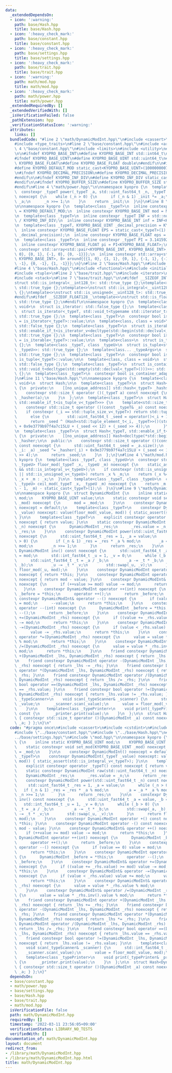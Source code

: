 ```yaml
---
data:
  _extendedDependsOn:
  - icon: ':warning:'
    path: base/Hash.hpp
    title: base/Hash.hpp
  - icon: ':heavy_check_mark:'
    path: base/constant.hpp
    title: base/constant.hpp
  - icon: ':heavy_check_mark:'
    path: base/settings.hpp
    title: base/settings.hpp
  - icon: ':heavy_check_mark:'
    path: base/trait.hpp
    title: base/trait.hpp
  - icon: ':warning:'
    path: math/mod.hpp
    title: math/mod.hpp
  - icon: ':heavy_check_mark:'
    path: math/power.hpp
    title: math/power.hpp
  _extendedRequiredBy: []
  _extendedVerifiedWith: []
  _isVerificationFailed: false
  _pathExtension: hpp
  _verificationStatusIcon: ':warning:'
  attributes:
    links: []
  bundledCode: "#line 2 \"math/DynamicModInt.hpp\"\n#include <cassert>\n#include <cstdint>\n\
    #include <type_traits>\n#line 2 \"base/constant.hpp\"\n#include <array>\n#line\
    \ 4 \"base/constant.hpp\"\n#include <limits>\n#include <utility>\n#line 3 \"base/settings.hpp\"\
    \n\n#ifndef KYOPRO_BASE_INT\n#define KYOPRO_BASE_INT std::int64_t\n#endif\n\n\
    #ifndef KYOPRO_BASE_UINT\n#define KYOPRO_BASE_UINT std::uint64_t\n#endif\n\n#ifndef\
    \ KYOPRO_BASE_FLOAT\n#define KYOPRO_BASE_FLOAT double\n#endif\n\n#ifndef KYOPRO_DEFAULT_MOD\n\
    #define KYOPRO_DEFAULT_MOD static_cast<KYOPRO_BASE_UINT>(1000000007)\n#endif\n\
    \n#ifndef KYOPRO_DECIMAL_PRECISION\n#define KYOPRO_DECIMAL_PRECISION static_cast<KYOPRO_BASE_UINT>(12)\n\
    #endif\n\n#ifndef KYOPRO_INF_DIV\n#define KYOPRO_INF_DIV static_cast<KYOPRO_BASE_UINT>(3)\n\
    #endif\n\n#ifndef KYOPRO_BUFFER_SIZE\n#define KYOPRO_BUFFER_SIZE static_cast<KYOPRO_BASE_UINT>(2048)\n\
    #endif\n#line 4 \"math/power.hpp\"\n\nnamespace kyopro {\n  template<class _typeT>\n\
    \  constexpr _typeT power(_typeT _a, std::uint_fast64_t _n, _typeT _init = 1)\
    \ noexcept {\n    while (_n > 0) {\n      if (_n & 1) _init *= _a;\n      _a *=\
    \ _a;\n      _n >>= 1;\n    }\n    return _init;\n  }\n}\n#line 8 \"base/constant.hpp\"\
    \n\nnamespace kyopro {\n  template<class _typeT>\n  inline constexpr _typeT MOD\
    \ = KYOPRO_DEFAULT_MOD;\n  inline constexpr KYOPRO_BASE_INT mod = MOD<KYOPRO_BASE_INT>;\n\
    \n  template<class _typeT>\n  inline constexpr _typeT INF = std::numeric_limits<_typeT>::max()\
    \ / KYOPRO_INF_DIV;\n  inline constexpr KYOPRO_BASE_INT inf = INF<KYOPRO_BASE_INT>;\n\
    \n  template<class _typeT, KYOPRO_BASE_UINT _decimal_precision = KYOPRO_DECIMAL_PRECISION>\n\
    \  inline constexpr KYOPRO_BASE_FLOAT EPS = static_cast<_typeT>(1) / power(static_cast<std::uint_fast64_t>(10),\
    \ _decimal_precision);\n  inline constexpr KYOPRO_BASE_FLOAT eps = EPS<KYOPRO_BASE_FLOAT>;\n\
    \n  template<class _typeT>\n  inline constexpr _typeT PI = 3.14159265358979323846;\n\
    \  inline constexpr KYOPRO_BASE_FLOAT pi = PI<KYOPRO_BASE_FLOAT>;\n\n  inline\
    \ constexpr std::array<std::pair<KYOPRO_BASE_INT, KYOPRO_BASE_INT>, 4> beside{{{1,\
    \ 0}, {0, 1}, {-1, 0}, {0, -1}}};\n  inline constexpr std::array<std::pair<KYOPRO_BASE_INT,\
    \ KYOPRO_BASE_INT>, 8> around{{{1, 0}, {1, 1}, {0, 1}, {-1, 1}, {-1, 0}, {-1,\
    \ -1}, {0, -1}, {1, -1}}};\n}\n#line 2 \"base/Hash.hpp\"\n#include <cstddef>\n\
    #line 4 \"base/Hash.hpp\"\n#include <functional>\n#include <initializer_list>\n\
    #include <tuple>\n#line 2 \"base/trait.hpp\"\n#include <iterator>\n#include <queue>\n\
    #include <stack>\n#line 7 \"base/trait.hpp\"\n\n#ifdef __SIZEOF_INT128__\ntemplate<>\n\
    struct std::is_integral<__int128_t>: std::true_type {};\ntemplate<>\nstruct std::is_signed<__int128_t>:\
    \ std::true_type {};\ntemplate<>\nstruct std::is_integral<__uint128_t>: std::true_type\
    \ {};\ntemplate<>\nstruct std::is_unsigned<__uint128_t>: std::true_type {};\n\
    #endif\n#ifdef __SIZEOF_FLOAT128__\ntemplate<>\nstruct std::is_floating_point<__float128>:\
    \ std::true_type {};\n#endif\n\nnamespace kyopro {\n  template<class, class =\
    \ void>\n  struct is_iterator: std::false_type {};\n  template<class _typeT>\n\
    \  struct is_iterator<_typeT, std::void_t<typename std::iterator_traits<_typeT>::iterator_category>>:\
    \ std::true_type {};\n  template<class _typeT>\n  constexpr bool is_iterator_v\
    \ = is_iterator<_typeT>::value;\n\n  template<class, class = void>\n  struct is_iterable:\
    \ std::false_type {};\n  template<class _typeT>\n  struct is_iterable<_typeT,\
    \ std::enable_if_t<is_iterator_v<decltype(std::begin(std::declval<_typeT>()))>>>:\
    \ std::true_type {};\n  template<class _typeT>\n  constexpr bool is_iterable_v\
    \ = is_iterable<_typeT>::value;\n\n  template<class>\n  struct is_tuple: std::false_type\
    \ {};\n  template<class _typeT, class _typeU>\n  struct is_tuple<std::pair<_typeT,\
    \ _typeU>>: std::true_type {};\n  template<class... _typeArgs>\n  struct is_tuple<std::tuple<_typeArgs...>>:\
    \ std::true_type {};\n  template<class _typeT>\n  constexpr bool is_tuple_v =\
    \ is_tuple<_typeT>::value;\n\n  template<class, class = void>\n  struct is_container_adapter:\
    \ std::false_type {};\n  template<class _typeT>\n  struct is_container_adapter<_typeT,\
    \ std::void_t<decltype(std::empty(std::declval<_typeT>()))>>: std::negation<is_iterable<_typeT>>\
    \ {};\n  template<class _typeT>\n  constexpr bool is_container_adapter_v = is_container_adapter<_typeT>::value;\n\
    }\n#line 11 \"base/Hash.hpp\"\n\nnamespace kyopro {\n  template<class, class =\
    \ void>\n  struct Hash;\n\n  template<class _typeT>\n  struct Hash<_typeT, std::enable_if_t<std::is_scalar_v<_typeT>>>\
    \ {\n  private:\n    [[no_unique_address]] std::hash<_typeT> _hashser;\n\n  public:\n\
    \    constexpr std::size_t operator ()(_typeT a) const noexcept {\n      return\
    \ _hasher(a);\n    }\n  };\n\n  template<class _typeT>\n  struct Hash<_typeT,\
    \ std::enable_if_t<is_tuple_v<_typeT>>> {\n    template<std::size_t _i = 0>\n\
    \    constexpr std::size_t operator ()(const _typeT& _a) const noexcept {\n  \
    \    if constexpr (_i == std::tuple_size_v<_typeT>) return std::tuple_size_v<_typeT>;\n\
    \      else {\n        std::uint_fast64_t _seed = operator()<_i + 1>(_a);\n  \
    \      return _seed ^ (Hash<std::tuple_element_t<_i, _typeT>>()(std::get<_i>(_a))\
    \ + 0x9e3779b97f4a7c15LU + (_seed << 12) + (_seed >> 4));\n      }\n    }\n  };\n\
    \n  template<class _typeT>\n  struct Hash<_typeT, std::enable_if_t<is_iterable_v<_typeT>>>\
    \ {\n  private:\n    [[no_unique_address]] Hash<decltype(*std::begin(std::declval<_typeT>()))>\
    \ _hasher;\n\n  public:\n    constexpr std::size_t operator ()(const _typeT& _a)\
    \ const noexcept {\n      std::uint_fast64_t _seed = _a.size();\n      for (auto&\
    \ _i: _a) _seed ^= _hasher(_i) + 0x9e3779b97f4a7c15LU + (_seed << 12) + (_seed\
    \ >> 4);\n      return _seed;\n    }\n  };\n}\n#line 4 \"math/mod.hpp\"\n\nnamespace\
    \ kyopro {\n  template<class _typeT, class _typeU>\n  constexpr std::common_type_t<_typeT,\
    \ _typeU> floor_mod(_typeT _x, _typeU _m) noexcept {\n    static_assert(std::is_integral_v<_typeT>\
    \ && std::is_integral_v<_typeU>);\n    if constexpr (std::is_unsigned_v<_typeT>\
    \ || std::is_unsigned_v<_typeU>) return _x % _m;\n    return (_x %= _m) < 0 ?\
    \ _x + _m : _x;\n  }\n\n  template<class _typeT, class _typeU>\n  constexpr std::common_type_t<_typeT,\
    \ _typeU> ceil_mod(_typeT _x, _typeU _m) noexcept {\n    return _m - floor_mod(_x\
    \ - 1, _m) - static_cast<_typeT>(1);\n  }\n}\n#line 9 \"math/DynamicModInt.hpp\"\
    \n\nnamespace kyopro {\n  struct DynamicModInt {\n    inline static KYOPRO_BASE_UINT\
    \ mod;\n    KYOPRO_BASE_UINT value;\n\n    static constexpr void set_mod(KYOPRO_BASE_UINT\
    \ _mod) noexcept {\n      mod = _mod;\n    }\n\n    constexpr DynamicModInt()\
    \ noexcept = default;\n    template<class _typeT>\n    constexpr DynamicModInt(_typeT\
    \ _value) noexcept: value(floor_mod(_value, mod)) { static_assert(std::is_integral_v<_typeT>);\
    \ }\n\n    template<class _typeT>\n    explicit constexpr operator _typeT() const\
    \ noexcept { return value; }\n\n    static constexpr DynamicModInt raw(std::uint_fast64_t\
    \ _n) noexcept {\n      DynamicModInt _res;\n      _res.value = _n;\n      return\
    \ _res;\n    }\n\n    constexpr DynamicModInt power(std::uint_fast64_t _n) const\
    \ noexcept {\n      std::uint_fast64_t _res = 1, _a = value;\n      while (_n\
    \ > 0) {\n        if (_n & 1) _res = _res * _a % mod;\n        _a = _a * _a %\
    \ mod;\n        _n >>= 1;\n      }\n      return _res;\n    }\n\n    constexpr\
    \ DynamicModInt inv() const noexcept {\n      std::uint_fast64_t _a = value, _b\
    \ = mod;\n      std::int_fast64_t _u = 1, _v = 0;\n      while (_b > 0) {\n  \
    \      std::uint_fast64_t _t = _a / _b;\n        _a -= _t * _b;\n        std::swap(_a,\
    \ _b);\n        _u -= _t * _v;\n        std::swap(_u, _v);\n      }\n      return\
    \ floor_mod(_u, mod);\n    }\n\n    constexpr DynamicModInt operator +() const\
    \ noexcept { return *this; }\n\n    constexpr DynamicModInt operator -() const\
    \ noexcept { return mod - value; }\n\n    constexpr DynamicModInt& operator ++()\
    \ noexcept {\n      if (++value >= mod) value -= mod;\n      return *this;\n \
    \   }\n\n    constexpr DynamicModInt operator ++(int) noexcept {\n      DynamicModInt\
    \ _before = *this;\n      operator ++();\n      return _before;\n    }\n\n   \
    \ constexpr DynamicModInt& operator --() noexcept {\n      if (value == 0) value\
    \ = mod;\n      --value;\n      return *this;\n    }\n\n    constexpr DynamicModInt\
    \ operator --(int) noexcept {\n      DynamicModInt _before = *this;\n      operator\
    \ --();\n      return _before;\n    }\n\n    constexpr DynamicModInt& operator\
    \ +=(DynamicModInt _rhs) noexcept {\n      if ((value += _rhs.value) >= mod) value\
    \ -= mod;\n      return *this;\n    }\n\n    constexpr DynamicModInt& operator\
    \ -=(DynamicModInt _rhs) noexcept {\n      if (value < _rhs.value) value += mod;\n\
    \      value -= _rhs.value;\n      return *this;\n    }\n\n    constexpr DynamicModInt&\
    \ operator *=(DynamicModInt _rhs) noexcept {\n      value = value * _rhs.value\
    \ % mod;\n      return *this;\n    }\n\n    constexpr DynamicModInt& operator\
    \ /=(DynamicModInt _rhs) noexcept {\n      value = value * _rhs.inv().value %\
    \ mod;\n      return *this;\n    }\n\n    friend constexpr DynamicModInt operator\
    \ +(DynamicModInt _lhs, DynamicModInt _rhs) noexcept { return _lhs += _rhs; }\n\
    \n    friend constexpr DynamicModInt operator -(DynamicModInt _lhs, DynamicModInt\
    \ _rhs) noexcept { return _lhs -= _rhs; }\n\n    friend constexpr DynamicModInt\
    \ operator *(DynamicModInt _lhs, DynamicModInt _rhs) noexcept { return _lhs *=\
    \ _rhs; }\n\n    friend constexpr DynamicModInt operator /(DynamicModInt _lhs,\
    \ DynamicModInt _rhs) noexcept { return _lhs /= _rhs; }\n\n    friend constexpr\
    \ bool operator ==(DynamicModInt _lhs, DynamicModInt _rhs) noexcept { return _lhs.value\
    \ == _rhs.value; }\n\n    friend constexpr bool operator !=(DynamicModInt _lhs,\
    \ DynamicModInt _rhs) noexcept { return _lhs.value != _rhs.value; }\n\n    template<class\
    \ _typeScanner>\n    void scan(_typeScanner& _scanner) {\n      std::int_fast64_t\
    \ _value;\n      _scanner.scan(_value);\n      value = floor_mod(_value, mod);\n\
    \    }\n\n    template<class _typePrinter>\n    void print(_typePrinter& _printer)\
    \ const {\n      _printer.print(value);\n    }\n  };\n\n  struct Hash<DynamicModInt>\
    \ { constexpr std::size_t operator ()(DynamicModInt _a) const noexcept { return\
    \ _a; } };\n}\n"
  code: "#pragma once\n#include <cassert>\n#include <cstdint>\n#include <type_traits>\n\
    #include \"../base/constant.hpp\"\n#include \"../base/Hash.hpp\"\n#include \"\
    ../base/settings.hpp\"\n#include \"mod.hpp\"\n\nnamespace kyopro {\n  struct DynamicModInt\
    \ {\n    inline static KYOPRO_BASE_UINT mod;\n    KYOPRO_BASE_UINT value;\n\n\
    \    static constexpr void set_mod(KYOPRO_BASE_UINT _mod) noexcept {\n      mod\
    \ = _mod;\n    }\n\n    constexpr DynamicModInt() noexcept = default;\n    template<class\
    \ _typeT>\n    constexpr DynamicModInt(_typeT _value) noexcept: value(floor_mod(_value,\
    \ mod)) { static_assert(std::is_integral_v<_typeT>); }\n\n    template<class _typeT>\n\
    \    explicit constexpr operator _typeT() const noexcept { return value; }\n\n\
    \    static constexpr DynamicModInt raw(std::uint_fast64_t _n) noexcept {\n  \
    \    DynamicModInt _res;\n      _res.value = _n;\n      return _res;\n    }\n\n\
    \    constexpr DynamicModInt power(std::uint_fast64_t _n) const noexcept {\n \
    \     std::uint_fast64_t _res = 1, _a = value;\n      while (_n > 0) {\n     \
    \   if (_n & 1) _res = _res * _a % mod;\n        _a = _a * _a % mod;\n       \
    \ _n >>= 1;\n      }\n      return _res;\n    }\n\n    constexpr DynamicModInt\
    \ inv() const noexcept {\n      std::uint_fast64_t _a = value, _b = mod;\n   \
    \   std::int_fast64_t _u = 1, _v = 0;\n      while (_b > 0) {\n        std::uint_fast64_t\
    \ _t = _a / _b;\n        _a -= _t * _b;\n        std::swap(_a, _b);\n        _u\
    \ -= _t * _v;\n        std::swap(_u, _v);\n      }\n      return floor_mod(_u,\
    \ mod);\n    }\n\n    constexpr DynamicModInt operator +() const noexcept { return\
    \ *this; }\n\n    constexpr DynamicModInt operator -() const noexcept { return\
    \ mod - value; }\n\n    constexpr DynamicModInt& operator ++() noexcept {\n  \
    \    if (++value >= mod) value -= mod;\n      return *this;\n    }\n\n    constexpr\
    \ DynamicModInt operator ++(int) noexcept {\n      DynamicModInt _before = *this;\n\
    \      operator ++();\n      return _before;\n    }\n\n    constexpr DynamicModInt&\
    \ operator --() noexcept {\n      if (value == 0) value = mod;\n      --value;\n\
    \      return *this;\n    }\n\n    constexpr DynamicModInt operator --(int) noexcept\
    \ {\n      DynamicModInt _before = *this;\n      operator --();\n      return\
    \ _before;\n    }\n\n    constexpr DynamicModInt& operator +=(DynamicModInt _rhs)\
    \ noexcept {\n      if ((value += _rhs.value) >= mod) value -= mod;\n      return\
    \ *this;\n    }\n\n    constexpr DynamicModInt& operator -=(DynamicModInt _rhs)\
    \ noexcept {\n      if (value < _rhs.value) value += mod;\n      value -= _rhs.value;\n\
    \      return *this;\n    }\n\n    constexpr DynamicModInt& operator *=(DynamicModInt\
    \ _rhs) noexcept {\n      value = value * _rhs.value % mod;\n      return *this;\n\
    \    }\n\n    constexpr DynamicModInt& operator /=(DynamicModInt _rhs) noexcept\
    \ {\n      value = value * _rhs.inv().value % mod;\n      return *this;\n    }\n\
    \n    friend constexpr DynamicModInt operator +(DynamicModInt _lhs, DynamicModInt\
    \ _rhs) noexcept { return _lhs += _rhs; }\n\n    friend constexpr DynamicModInt\
    \ operator -(DynamicModInt _lhs, DynamicModInt _rhs) noexcept { return _lhs -=\
    \ _rhs; }\n\n    friend constexpr DynamicModInt operator *(DynamicModInt _lhs,\
    \ DynamicModInt _rhs) noexcept { return _lhs *= _rhs; }\n\n    friend constexpr\
    \ DynamicModInt operator /(DynamicModInt _lhs, DynamicModInt _rhs) noexcept {\
    \ return _lhs /= _rhs; }\n\n    friend constexpr bool operator ==(DynamicModInt\
    \ _lhs, DynamicModInt _rhs) noexcept { return _lhs.value == _rhs.value; }\n\n\
    \    friend constexpr bool operator !=(DynamicModInt _lhs, DynamicModInt _rhs)\
    \ noexcept { return _lhs.value != _rhs.value; }\n\n    template<class _typeScanner>\n\
    \    void scan(_typeScanner& _scanner) {\n      std::int_fast64_t _value;\n  \
    \    _scanner.scan(_value);\n      value = floor_mod(_value, mod);\n    }\n\n\
    \    template<class _typePrinter>\n    void print(_typePrinter& _printer) const\
    \ {\n      _printer.print(value);\n    }\n  };\n\n  struct Hash<DynamicModInt>\
    \ { constexpr std::size_t operator ()(DynamicModInt _a) const noexcept { return\
    \ _a; } };\n}"
  dependsOn:
  - base/constant.hpp
  - math/power.hpp
  - base/settings.hpp
  - base/Hash.hpp
  - base/trait.hpp
  - math/mod.hpp
  isVerificationFile: false
  path: math/DynamicModInt.hpp
  requiredBy: []
  timestamp: '2022-03-11 23:56:05+09:00'
  verificationStatus: LIBRARY_NO_TESTS
  verifiedWith: []
documentation_of: math/DynamicModInt.hpp
layout: document
redirect_from:
- /library/math/DynamicModInt.hpp
- /library/math/DynamicModInt.hpp.html
title: math/DynamicModInt.hpp
---
```

